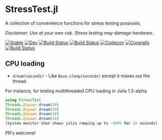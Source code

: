 # StressTest.jl

A collection of convenience functions for stress testing purposes.

*Disclaimer: Use at your own risk. Stress testing may damage hardware.*

[![Stable](https://img.shields.io/badge/docs-stable-blue.svg)](https://ianshmean.github.io/StressTest.jl/stable)
[![Dev](https://img.shields.io/badge/docs-dev-blue.svg)](https://ianshmean.github.io/StressTest.jl/dev)
[![Build Status](https://travis-ci.com/ianshmean/StressTest.jl.svg?branch=master)](https://travis-ci.com/ianshmean/StressTest.jl)
[![Build Status](https://ci.appveyor.com/api/projects/status/github/ianshmean/StressTest.jl?svg=true)](https://ci.appveyor.com/project/ianshmean/StressTest-jl)
[![Codecov](https://codecov.io/gh/ianshmean/StressTest.jl/branch/master/graph/badge.svg)](https://codecov.io/gh/ianshmean/StressTest.jl)
[![Coveralls](https://coveralls.io/repos/github/ianshmean/StressTest.jl/badge.svg?branch=master)](https://coveralls.io/github/ianshmean/StressTest.jl?branch=master)
[![Build Status](https://api.cirrus-ci.com/github/ianshmean/StressTest.jl.svg)](https://cirrus-ci.com/github/ianshmean/StressTest.jl)

## CPU loading
- `dream(seconds)` - Like `Base.sleep(seconds)` except it maxes out the thread

For instance, for testing multithreaded CPU loading in Julia 1.3-alpha
```julia
using StressTest
Threads.@spawn dream(10)
Threads.@spawn dream(10)
Threads.@spawn dream(10)
Threads.@spawn dream(10)
(System monitor then shows julia ramping up to ~400% for 10 seconds)
```


PR's welcome!
